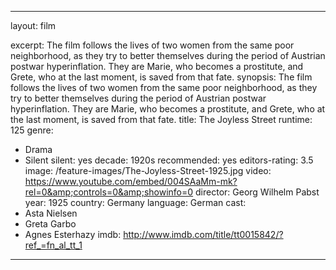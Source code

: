 ---

layout: film

excerpt: The film follows the lives of two women from the same poor neighborhood, as they try to better themselves during the period of Austrian postwar hyperinflation. They are Marie, who becomes a prostitute, and Grete, who at the last moment, is saved from that fate.
synopsis: The film follows the lives of two women from the same poor neighborhood, as they try to better themselves during the period of Austrian postwar hyperinflation. They are Marie, who becomes a prostitute, and Grete, who at the last moment, is saved from that fate.
title: The Joyless Street
runtime: 125
genre:
- Drama
- Silent
silent: yes
decade: 1920s
recommended: yes
editors-rating: 3.5
image:  /feature-images/The-Joyless-Street-1925.jpg
video: https://www.youtube.com/embed/004SAaMm-mk?rel=0&amp;controls=0&amp;showinfo=0
director: Georg Wilhelm Pabst 
year: 1925
country: Germany
language: German
cast:
- Asta Nielsen
- Greta Garbo
- Agnes Esterhazy
imdb: http://www.imdb.com/title/tt0015842/?ref_=fn_al_tt_1

--- 